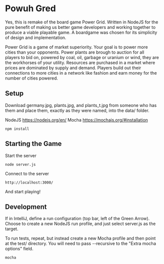 Powuh Gred
===========

Yes, this is remake of the board game Power Grid. Written in NodeJS for the pure
benefit of making us better game developers and working together to produce a
viable playable game. A boardgame was chosen for its simplicity of design and
implementation.

Power Grid is a game of market superiority. Your goal is to power more cities
than your opponents. Power plants are brough to auction for all players to bid
on, powered by coal, oil, garbage or uranium or wind, they are the workhorses of
your utility.  Resources are purchased in a market where prices are dominated by
supply and demand.  Players build out their connections to more cities in a
network like fashion and earn money for the number of cities powered.

Setup
-----

Download germany.jpg, plants.jpg, and plants_t.jpg from someone who has them
and place them, exactly as they were named, into the data/ folder.

NodeJS https://nodejs.org/en/
Mocha https://mochajs.org/#installation

	npm install

Starting the Game
-----------------

Start the server

	node server.js
	
Connect to the server

	http://localhost:3000/
	
And start playing!	


Development
------------

If in IntelliJ, define a run configuration (top bar, left of the Green Arrow).
Choose to create a new NodeJS run profile, and just select server.js as the target.

To run tests, repeat, but instead create a new Mocha profile and then point at the test/ directory. You will need to
pass --recursive to the "Extra mocha options" field.

	mocha